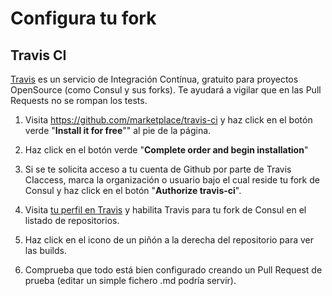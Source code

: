 # Configura tu fork

## Travis CI

[Travis](https://travis-ci.org/) es un servicio de Integración Contínua, gratuito para proyectos OpenSource (como Consul y sus forks). Te ayudará a vigilar que en las Pull Requests no se rompan los tests.

1. Visita https://github.com/marketplace/travis-ci y haz click en el botón verde "**Install it for free**"" al pie de la página.

2. Haz click en el botón verde "**Complete order and begin installation**"

3. Si se te solicita acceso a tu cuenta de Github por parte de Travis CIaccess, marca la organización o usuario bajo el cual reside tu fork de Consul y haz click en el botón "**Authorize travis-ci**".

4. Visita [tu perfil en Travis](https://travis-ci.org/profile/) y habilita Travis para tu fork de Consul en el listado de repositorios.

5. Haz click en el icono de un piñón a la derecha del repositorio para ver las builds.

6. Comprueba que todo está bien configurado creando un Pull Request de prueba (editar un simple fichero .md podría servir).
